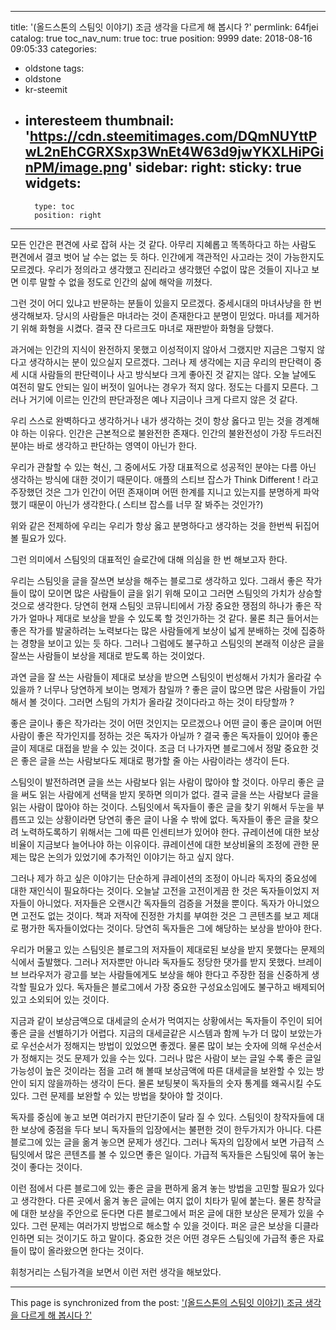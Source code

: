 
---
title: '(올드스톤의 스팀잇 이야기) 조금 생각을 다르게 해 봅시다 ?'
permlink: 64fjei
catalog: true
toc_nav_num: true
toc: true
position: 9999
date: 2018-08-16 09:05:33
categories:
- oldstone
tags:
- oldstone
- kr-steemit
- interesteem
thumbnail: 'https://cdn.steemitimages.com/DQmNUYttPwL2nEhCGRXSxp3WnEt4W63d9jwYKXLHiPGinPM/image.png'
sidebar:
    right:
        sticky: true
widgets:
    -
        type: toc
        position: right
---


모든 인간은 편견에 사로 잡혀 사는 것 같다. 아무리 지혜롭고 똑똑하다고 하는 사람도 편견에서 결코 벗어 날 수는 없는 듯 하다. 인간에게 객관적인 사고라는 것이 가능한지도 모르겠다. 우리가 정의라고 생각했고 진리라고 생각했던 수없이 많은 것들이 지나고 보면 이루 말할 수 없을 정도로 인간의 삶에 해악을 끼쳤다. 

그런 것이 어디 있냐고 반문하는 분들이 있을지 모르겠다. 중세시대의 마녀사냥을 한 번 생각해보자. 당시의 사람들은 마녀라는 것이 존재한다고 분명이 믿었다. 마녀를 제거하기 위해 화형을 시켰다. 결국 쟌 다르크도 마녀로 재판받아 화형을 당했다. 

과거에는 인간의 지식이 완전하지 못했고 이성적이지 않아서 그랬지만 지금은 그렇지 않다고 생각하시는 분이 있으실지 모르겠다. 그러나 제 생각에는 지금 우리의 판단력이 중세 시대 사람들의 판단력이나 사고 방식보다 크게 좋아진 것 같지는 않다. 오늘 날에도 여전히 말도 안되는 일이 버젓이 일어나는 경우가 적지 않다. 정도는 다를지 모른다. 그러나 거기에 이르는 인간의 판단과정은 예나 지금이나 크게 다르지 않은 것 같다.

우리 스스로 완벽하다고 생각하거나 내가 생각하는 것이 항상 옳다고 믿는 것을 경계해야 하는 이유다. 인간은 근본적으로 불완전한 존재다. 인간의 불완전성이 가장 두드러진 분야는 바로 생각하고 판단하는 영역이 아닌가 한다. 

우리가 관찰할 수 있는 혁신, 그 중에서도 가장 대표적으로 성공적인 분야는 다름 아닌 생각하는 방식에 대한 것이기 때문이다. 애플의 스티브 잡스가  Think Different ! 라고 주장했던 것은 그가 인간이 어떤 존재이며 어떤 한계를 지니고 있는지를 분명하게 파악했기 때문이 아닌가 생각한다.( 스티브 잡스를 너무 잘 봐주는 것인가?) 

위와 같은 전제하에 우리는 우리가 항상 옳고 분명하다고 생각하는 것을 한번씩 뒤집어 볼 필요가 있다. 

그런 의미에서 스팀잇의 대표적인 슬로간에 대해 의심을 한 번 해보고자 한다. 

우리는 스팀잇을 글을 잘쓰면 보상을 해주는 블로그로 생각하고 있다. 그래서 좋은 작가들이 많이 모이면 많은 사람들이 글을 읽기 위해 모이고 그러면 스팀잇의 가치가 상승할 것으로 생각한다. 당연히 현재 스팀잇 코뮤니티에서 가장 중요한 쟁점의 하나가 좋은 작가가 얼마나 제대로 보상을 받을 수 있도록 할 것인가하는 것 같다. 물론 최근 들어서는 좋은 작가를 발굴하려는 노력보다는 많은 사람들에게 보상이 넓게 분배하는 것에 집중하는 경향을 보이고 있는 듯 하다. 그러나 그럼에도 불구하고 스팀잇의 본래적 이상은 글을 잘쓰는 사람들이 보상을 제대로 받도록 하는 것이었다. 

과연 글을 잘 쓰는 사람들이 제대로 보상을 받으면 스팀잇이 번성해서 가치가 올라갈 수 있을까 ? 너무나 당연하게 보이는 명제가 참일까 ? 좋은 글이 많으면 많은 사람들이 가입해서 볼 것이다. 그러면 스팀의 가치가 올라갈 것이다라고 하는 것이 타당할까 ?  

좋은 글이나 좋은 작가라는 것이 어떤 것인지는 모르겠으나 어떤 글이 좋은 글이며 어떤 사람이 좋은 작가인지를 정하는 것은 독자가 아닐까 ? 결국 좋은 독자들이 있어야 좋은 글이 제대로 대접을 받을 수 있는 것이다. 조금 더 나가자면 블로그에서 정말 중요한 것은 좋은 글을 쓰는 사람보다도 제대로 평가할 줄 아는 사람이라는 생각이 든다. 

스팀잇이 발전하려면 글을 쓰는 사람보다 읽는 사람이 많아야 할 것이다. 아무리 좋은 글을 써도 읽는 사람에게 선택을 받지 못하면 의미가 없다. 결국 글을 쓰는 사람보다 글을 읽는 사람이 많아야 하는 것이다. 스팀잇에서 독자들이 좋은 글을 찾기 위해서 두눈을 부릅뜨고 있는 상황이라면 당연히 좋은 글이 나올 수 밖에 없다. 독자들이 좋은 글을 찾으려 노력하도록하기 위해서는 그에 따른 인센티브가 있어야 한다. 규레이션에 대한 보상비율이 지금보다 늘어나야 하는 이유이다. 큐레이션에 대한 보상비율의 조정에 관한 문제는 많은 논의가 있었기에 추가적인 이야기는 하고 싶지 않다.

그러나 제가 하고 싶은 이야기는 단순하게 큐레이션의 조정이 아니라 독자의 중요성에 대한 재인식이 필요하다는 것이다. 오늘날 고전을 고전이게끔 한 것은 독자들이었지 저자들이 아니었다. 저자들은 오랜시간 독자들의 검증을 거쳤을 뿐이다. 독자가 아니었으면 고전도 없는 것이다. 책과 저작에 진정한 가치를 부여한 것은 그 콘텐츠를 보고 제대로 평가한 독자들이었다는 것이다. 당연히 독자들은 그에 해당하는 보상을 받아야 한다.

우리가 머물고 있는 스팀잇은 블로그의 저자들이 제대로된 보상을 받지 못했다는 문제의식에서 출발했다. 그러나 저자뿐만 아니라 독자들도 정당한 댓가를 받지 못했다. 브레이브 브라우저가 광고를 보는 사람들에게도 보상을 해야 한다고 주장한 점을 신중하게 생각할 필요가 있다. 독자들은 블로그에서 가장 중요한 구성요소임에도 불구하고 배제되어 있고 소외되어 있는 것이다. 

지금과 같이 보상금액으로 대세글의 순서가 먹여지는 상황에서는 독자들이 주인이 되어 좋은 글을 선별하기가 어렵다. 지금의 대세글같은 시스템과 함께 누가 더 많이 보았는가로 우선순서가 정해지는 방법이 있었으면 좋겠다.  물론 많이 보는 숫자에 의해 우선순서가 정해지는 것도 문제가 있을 수는 있다. 그러나 많은 사람이 보는 글일 수록 좋은 글일 가능성이 높은 것이라는 점을 고려 해 볼때 보상금액에 따른 대세글을 보완할 수 있는 방안이 되지 않을까하는 생각이 든다. 몰론 보팅봇이 독자들의 숫자 통계를 왜곡시킬 수도 있다. 그런 문제를 보완할 수 있는 방법을 찾아야 할 것이다.

독자를 중심에 놓고 보면 여러가지 판단기준이 달라 질 수 있다. 스팀잇이 창작자들에 대한 보상에 중점을 두다 보니 독자들의 입장에서는 불편한 것이 한두가지가 아니다. 다른 블로그에 있는 글을 옮겨 놓으면 문제가 생긴다. 그러나 독자의 입장에서 보면 가급적 스팀잇에서 많은 콘텐츠를 볼 수 있으면 좋은 일이다. 가급적 독자들은 스팀잇에 묶어 놓는 것이 좋다는 것이다.

이런 점에서 다른 블로그에 있는 좋은 글을 편하게 옮겨 놓는 방법을 고민할 필요가 있다고 생각한다. 다른 곳에서 옮겨 놓은 글에는 여지 없이 치타가 밑에 붙는다. 물론 창작글에 대한 보상을 주안으로 둔다면 다른 블로그에서 퍼온 글에 대한 보상은 문제가 있을 수 있다. 그런 문제는 여러가지 방법으로 해소할 수 있을 것이다. 퍼온 글은 보상을 디클라인하면 되는 것이기도 하고 말이다. 중요한 것은 어떤 경우든 스팀잇에 가급적 좋은 자료들이 많이 올라왔으면 한다는 것이다. 

휘청거리는 스팀가격을 보면서 이런 저런 생각을 해보았다.

- - -

This page is synchronized from the post: ['(올드스톤의 스팀잇 이야기) 조금 생각을 다르게 해 봅시다 ?'](https://steemit.com/@oldstone/64fjei)
